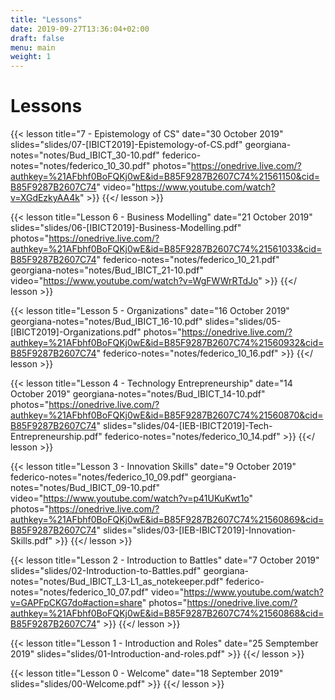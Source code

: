 ```yaml
---
title: "Lessons"
date: 2019-09-27T13:36:04+02:00
draft: false
menu: main
weight: 1
---
```


# Lessons

{{< lesson
		title="7 - Epistemology of CS"
		date="30 October 2019"
		slides="slides/07-[IBICT2019]-Epistemology-of-CS.pdf"
		georgiana-notes="notes/Bud_IBICT_30-10.pdf"
		federico-notes="notes/federico_10_30.pdf"
		photos="https://onedrive.live.com/?authkey=%21AFbhf0BoFQKj0wE&id=B85F9287B2607C74%21561150&cid=B85F9287B2607C74"
		video="https://www.youtube.com/watch?v=XGdEzkyAA4k" >}}
{{</ lesson >}}

{{< lesson 
		title="Lesson 6 - Business Modelling"
		date="21 October 2019"
		slides="slides/06-[IBICT2019]-Business-Modelling.pdf"
		photos="https://onedrive.live.com/?authkey=%21AFbhf0BoFQKj0wE&id=B85F9287B2607C74%21561033&cid=B85F9287B2607C74"
		federico-notes="notes/federico_10_21.pdf"
		georgiana-notes="notes/Bud_IBICT_21-10.pdf"
		video="https://www.youtube.com/watch?v=WgFWWrRTdJo" >}}
{{</ lesson >}}

{{< lesson 
		title="Lesson 5 - Organizations"
		date="16 October 2019"
		georgiana-notes="notes/Bud_IBICT_16-10.pdf"
		slides="slides/05-[IBICT2019]-Organizations.pdf"
		photos="https://onedrive.live.com/?authkey=%21AFbhf0BoFQKj0wE&id=B85F9287B2607C74%21560932&cid=B85F9287B2607C74"
		federico-notes="notes/federico_10_16.pdf" >}}
{{</ lesson >}}

{{< lesson 
		title="Lesson 4 - Technology Entrepreneurship"
		date="14 October 2019"
		georgiana-notes="notes/Bud_IBICT_14-10.pdf"
		photos="https://onedrive.live.com/?authkey=%21AFbhf0BoFQKj0wE&id=B85F9287B2607C74%21560870&cid=B85F9287B2607C74"
		slides="slides/04-[IEB-IBICT2019]-Tech-Entrepreneurship.pdf"
		federico-notes="notes/federico_10_14.pdf" >}}
{{</ lesson >}}

{{< lesson 
		title="Lesson 3 - Innovation Skills"
		date="9 October 2019"
		federico-notes="notes/federico_10_09.pdf"
		georgiana-notes="notes/Bud_IBICT_09-10.pdf"
		video="https://www.youtube.com/watch?v=p41UKuKwt1o"
		photos="https://onedrive.live.com/?authkey=%21AFbhf0BoFQKj0wE&id=B85F9287B2607C74%21560869&cid=B85F9287B2607C74"
		slides="slides/03-[IEB-IBICT2019]-Innovation-Skills.pdf" >}}
{{</ lesson >}}

{{< lesson 
		title="Lesson 2 - Introduction to Battles"
		date="7 October 2019"
		slides="slides/02-Introduction-to-Battles.pdf"
		georgiana-notes="notes/Bud_IBICT_L3-L1_as_notekeeper.pdf"
		federico-notes="notes/federico_10_07.pdf"
		video="https://www.youtube.com/watch?v=GAPFpCKG7do#action=share"
		photos="https://onedrive.live.com/?authkey=%21AFbhf0BoFQKj0wE&id=B85F9287B2607C74%21560868&cid=B85F9287B2607C74" >}}
{{</ lesson >}}

{{< lesson 
		title="Lesson 1 - Introduction and Roles"
		date="25 Semptember 2019"
		slides="slides/01-Introduction-and-roles.pdf" >}}
{{</ lesson >}}

{{< lesson 
		title="Lesson 0 - Welcome"
		date="18 September 2019"
		slides="slides/00-Welcome.pdf" >}}
{{</ lesson >}}
